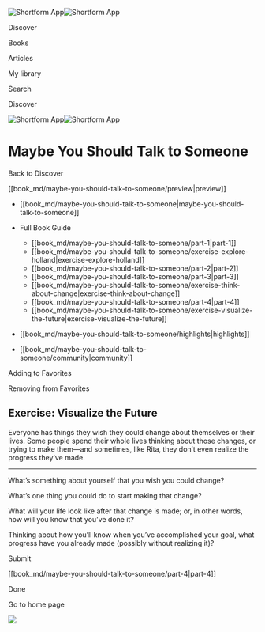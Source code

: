 ![Shortform App](/img/logo.36a2399e.svg)![Shortform App](/img/logo-dark.70c1b072.svg)

Discover

Books

Articles

My library

Search

Discover

![Shortform App](/img/logo.36a2399e.svg)![Shortform App](/img/logo-dark.70c1b072.svg)

# Maybe You Should Talk to Someone

Back to Discover

[[book_md/maybe-you-should-talk-to-someone/preview|preview]]

  * [[book_md/maybe-you-should-talk-to-someone|maybe-you-should-talk-to-someone]]
  * Full Book Guide

    * [[book_md/maybe-you-should-talk-to-someone/part-1|part-1]]
    * [[book_md/maybe-you-should-talk-to-someone/exercise-explore-holland|exercise-explore-holland]]
    * [[book_md/maybe-you-should-talk-to-someone/part-2|part-2]]
    * [[book_md/maybe-you-should-talk-to-someone/part-3|part-3]]
    * [[book_md/maybe-you-should-talk-to-someone/exercise-think-about-change|exercise-think-about-change]]
    * [[book_md/maybe-you-should-talk-to-someone/part-4|part-4]]
    * [[book_md/maybe-you-should-talk-to-someone/exercise-visualize-the-future|exercise-visualize-the-future]]
  * [[book_md/maybe-you-should-talk-to-someone/highlights|highlights]]
  * [[book_md/maybe-you-should-talk-to-someone/community|community]]



Adding to Favorites 

Removing from Favorites 

## Exercise: Visualize the Future

Everyone has things they wish they could change about themselves or their lives. Some people spend their whole lives thinking about those changes, or trying to make them—and sometimes, like Rita, they don’t even realize the progress they’ve made.

* * *

What’s something about yourself that you wish you could change?

What’s one thing you could do to start making that change?

What will your life look like after that change is made; or, in other words, how will you know that you’ve done it?

Thinking about how you’ll know when you’ve accomplished your goal, what progress have you already made (possibly without realizing it)?

Submit 

[[book_md/maybe-you-should-talk-to-someone/part-4|part-4]]

Done

Go to home page 

![](https://bat.bing.com/action/0?ti=56018282&Ver=2&mid=e98e1202-1404-4c11-b650-a2ed7475b659&sid=f30c5e70639211ee87d33f0876d93783&vid=f30c9700639211eeb3a75d830392c94f&vids=0&msclkid=N&pi=0&lg=en-US&sw=800&sh=600&sc=24&nwd=1&tl=Shortform%20%7C%20Book&p=https%3A%2F%2Fwww.shortform.com%2Fapp%2Fbook%2Fmaybe-you-should-talk-to-someone%2Fexercise-visualize-the-future&r=&lt=354&evt=pageLoad&sv=1&rn=531774)
